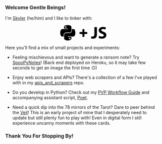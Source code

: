 ### Welcome Gentle Beings!

I'm [Skyler](https://www.linkedin.com/in/skylerburger/) (he/him) and I like to tinker with: 

<div style=" width: 150px;display:flex; flex-direction: row; justify-content: space-between; margin: auto;">
<img src="assets/python.png" style="width: 50px; display:inline;">
<img src="assets/plus.png" style="width: 25px; height: 25px; margin: auto; display:inline;">
<img src="assets/javascript.png" style="width: 50px; display:inline;">
</div>

Here you'll find a mix of small projects and experiments:

- Feeling mischievous and want to generate a ransom note? Try [SpooPyNotes](https://spoopy-notes.firebaseapp.com/)! (Back end deployed on Heroku, so it may take few seconds to get an image the first time :D)

- Enjoy web scrapers and APIs? There's a collection of a few I've played with in my [apis_and_scrapers](https://github.com/SkylerBurger/apis_and_scrapers) repo. 

- Do you develop in Python? Check out my [PVP Workflow Guide](https://dev.to/skybur/pvp-a-workflow-for-python-projects-29h3) and accompanying assistant script, [Poet](https://github.com/SkylerBurger/poet).

- Need a quick dip into the 78 mirrors of the Tarot? Dare to peer behind the [Veil](https://veil-app.herokuapp.com/)! This is an early project of mine that I desperately need to update but still plenty fun to play with! Even in digital form I still experience uncanny moments with these cards.

### Thank You For Stopping By!
